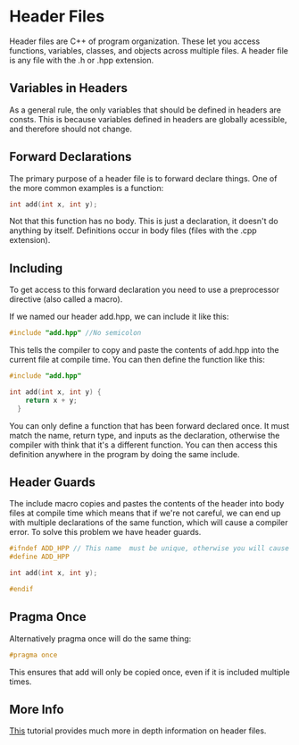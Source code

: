 # Header Files

Header files are C++ of program organization. These let you access functions, variables, classes, and objects across multiple files. A header file is any file with the .h or .hpp extension.

## Variables in Headers

As a general rule, the only variables that should be defined in headers are consts. This is because variables defined in headers are globally acessible, and therefore should not change.

## Forward Declarations

The primary purpose of a header file is to forward declare things. One of the more common examples is a function:

```cpp
int add(int x, int y);
```

Not that this function has no body. This is just a declaration, it doesn't do anything by itself. Definitions occur in body files (files with the .cpp extension).

## Including

To get access to this forward declaration you need to use a preprocessor directive (also called a macro).

If we named our header add.hpp, we can include it like this:

```cpp
#include "add.hpp" //No semicolon
```

This tells the compiler to copy and paste the contents of add.hpp into the current file at compile time. You can then define the function like this:

```cpp
#include "add.hpp"

int add(int x, int y) {
    return x + y;
  }
```

You can only define a function that has been forward declared once. It must match the name, return type, and inputs as the declaration, otherwise the compiler with think that it's a different function. You can then access this definition anywhere in the program by doing the same include.

## Header Guards

The include macro copies and pastes the contents of the header into body files at compile time which means that if we're not careful, we can end up with multiple declarations of the same function, which will cause a compiler error. To solve this problem we have header guards.

```cpp
#ifndef ADD_HPP // This name  must be unique, otherwise you will cause other headers to be ignored
#define ADD_HPP

int add(int x, int y);

#endif
```

## Pragma Once

Alternatively pragma once will do the same thing:

```cpp
#pragma once
```

This ensures that add will only be copied once, even if it is included multiple times.

## More Info

[This](https://www.learncpp.com/cpp-tutorial/header-files/) tutorial provides much more in depth information on header files.
